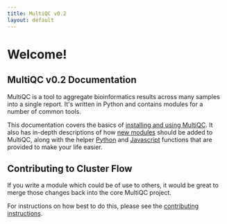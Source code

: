 ```yaml
---
title: MultiQC v0.2
layout: default
---
```


# Welcome!
## MultiQC v0.2 Documentation
MultiQC is a tool to aggregate bioinformatics results across many samples
into a single report. It's written in Python and contains modules for a number
of common tools.

This documentation covers the basics of [installing and using MultiQC](installation.md).
It also has in-depth descriptions of how [new modules](writing_modules.md)
should be added to MultiQC, along with the helper [Python](writing_python.md)
and [Javascript](writing_javascript.md) functions that are provided to make
your life easier.

## Contributing to Cluster Flow
If you write a module which could be of use to others, it would be great to
merge those changes back into the core MultiQC project.

For instructions on how best to do this, please see the
[contributing instructions](https://github.com/ewels/MultiQC/blob/master/CONTRIBUTING.md).
